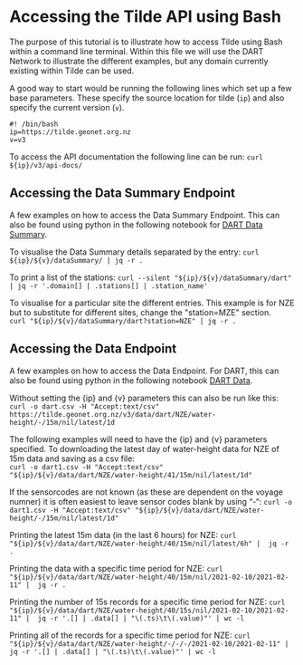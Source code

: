 # Accessing the Tilde API using Bash 

The purpose of this tutorial is to illustrate how to access Tilde using Bash within a command line terminal. Within this file we will use the DART Network to illustrate the different examples, but any domain currently existing within Tilde can be used.   

A good way to start would be running the following lines which set up a few base parameters. These specify the source location for tilde (`ip`) and also specify the current version (`v`).

```
#! /bin/bash 
ip=https://tilde.geonet.org.nz 
v=v3 
```
To access the API documentation the following line can be run:
`curl ${ip}/v3/api-docs/`  

## Accessing the Data Summary Endpoint

A few examples on how to access the Data Summary Endpoint. This can also be found using python in the following notebook for [DART Data Summary](DART/TILDE_endpoint01-dataSummary_DART.ipynb).

To visualise the Data Summary details separated by the entry:
`curl ${ip}/${v}/dataSummary/ | jq -r .` 

To print a list of the stations:
`curl --silent "${ip}/${v}/dataSummary/dart" | jq -r '.domain[] | .stations[] | .station_name'` 

To visualise for a particular site the different entries. This example is for NZE but to substitute for different sites, change the "station=MZE" section.  
`curl "${ip}/${v}/dataSummary/dart?station=NZE" | jq -r .` 
 

## Accessing the Data Endpoint 

A few examples on how to access the Data Endpoint. For DART, this can also be found using python in the following notebook [DART Data](DART/TILDE_endpoint02-data_DART.ipynb).

Without setting the {ip} and {v} parameters this can also be run like this:
`curl -o dart.csv -H "Accept:text/csv" https://tilde.geonet.org.nz/v3/data/dart/NZE/water-height/-/15m/nil/latest/1d`

The following examples will need to have the {ip} and {v} parameters specified. 
To downloading the latest day of water-height data for NZE of 15m data and saving as a csv file:  
`curl -o dart1.csv -H "Accept:text/csv" "${ip}/${v}/data/dart/NZE/water-height/41/15m/nil/latest/1d"` 

If the sensorcodes are not known (as these are dependent on the voyage numner) it is often easiest to leave sensor codes blank by using “-“: 
`curl -o dart1.csv -H "Accept:text/csv" "${ip}/${v}/data/dart/NZE/water-height/-/15m/nil/latest/1d"` 

Printing the latest 15m data (in the last 6 hours) for NZE:
`curl "${ip}/${v}/data/dart/NZE/water-height/40/15m/nil/latest/6h" |  jq -r .` 

Printing the data with a specific time period for NZE: 
`curl "${ip}/${v}/data/dart/NZE/water-height/40/15m/nil/2021-02-10/2021-02-11" |  jq -r .` 

Printing the number of 15s records for a specific time period for NZE:
`curl "${ip}/${v}/data/dart/NZE/water-height/40/15s/nil/2021-02-10/2021-02-11" |  jq -r '.[] | .data[] | "\(.ts)\t\(.value)"' | wc -l` 

Printing all of the records for a specific time period for NZE: 
`curl "${ip}/${v}/data/dart/NZE/water-height/-/-/-/2021-02-10/2021-02-11" |  jq -r '.[] | .data[] | "\(.ts)\t\(.value)"' | wc -l` 
